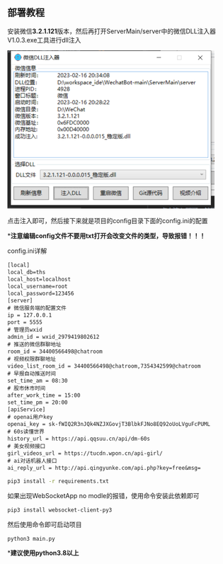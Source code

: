 ## 部署教程

安装微信**3.2.1.121**版本，然后再打开ServerMain/server中的微信DLL注入器V1.0.3.exe工具进行dll注入

![img.png](images/img.png) 

点击注入即可，然后接下来就是项目的config目录下面的config.ini的配置

***注意编辑config文件不要用txt打开会改变文件的类型，导致报错！！！**

config.ini详解

```
[local]
local_db=ths
local_host=localhost
local_username=root
local_password=123456
[server]
# 微信服务端的配置文件
ip = 127.0.0.1
port = 5555
# 管理员wxid
admin_id = wxid_2979419802612
# 推送的微信群聊地址
room_id = 34400566498@chatroom
# 视频权限群聊地址
video_list_room_id = 34400566498@chatroom,7354342599@chatroom
# 早报自动推送时间
set_time_am = 08:30
# 股市休市时间
after_work_time = 15:00
set_time_pm = 20:00
[apiService]
# openai用户key
openai_key = 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
# 60s读懂世界
history_url = https://api.qqsuu.cn/api/dm-60s
# 美女视频接口
girl_videos_url = https://tucdn.wpon.cn/api-girl/
# ai对话机器人接口
ai_reply_url = http://api.qingyunke.com/api.php?key=free&msg=
```

```bash
pip3 install -r requirements.txt
```

如果出现WebSocketApp no modle的报错，使用命令安装此依赖即可

```bash
pip3 install websocket-client-py3
```

然后使用命令即可启动项目

```bash
python3 main.py
```

***建议使用python3.8以上**
